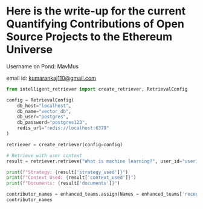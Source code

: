 # Here is the write-up for the current Quantifying Contributions of Open Source Projects to the Ethereum Universe
Username on Pond: MavMus <br />

email id: kumarankaj110@gmail.com

```python
from intelligent_retriever import create_retriever, RetrievalConfig

config = RetrievalConfig(
    db_host="localhost",
    db_name="vector_db",
    db_user="postgres",
    db_password="postgres123",
    redis_url="redis://localhost:6379"
)

retriever = create_retriever(config=config)

# Retrieve with user context
result = retriever.retrieve("What is machine learning?", user_id="user123")

print(f"Strategy: {result['strategy_used']}")
print(f"Context Used: {result['context_used']}")
print(f"Documents: {result['documents']}")
```

```python
contributor_names = enhanced_teams.assign(Names = enhanced_teams['recentContributors'].str.split(', ')).explode('Names')
contributor_names
```

